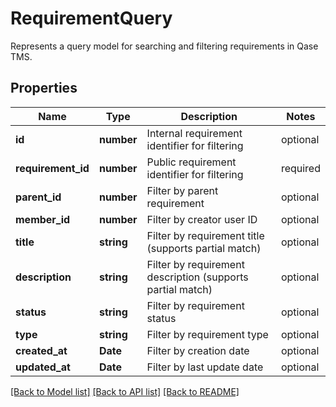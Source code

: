 # RequirementQuery

Represents a query model for searching and filtering requirements in Qase TMS.

## Properties

Name | Type | Description | Notes
------------ | ------------- | ------------- | -------------
**id** | **number** | Internal requirement identifier for filtering | optional
**requirement_id** | **number** | Public requirement identifier for filtering | required
**parent_id** | **number** | Filter by parent requirement | optional
**member_id** | **number** | Filter by creator user ID | optional
**title** | **string** | Filter by requirement title (supports partial match) | optional
**description** | **string** | Filter by requirement description (supports partial match) | optional
**status** | **string** | Filter by requirement status | optional
**type** | **string** | Filter by requirement type | optional
**created_at** | **Date** | Filter by creation date | optional
**updated_at** | **Date** | Filter by last update date | optional

[[Back to Model list]](../README.md#documentation-for-models) [[Back to API list]](../README.md#documentation-for-api-endpoints) [[Back to README]](../README.md)

